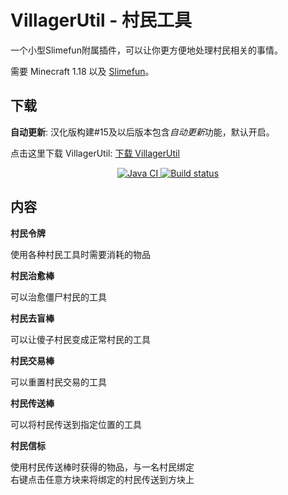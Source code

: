 # VillagerUtil - 村民工具

一个小型Slimefun附属插件，可以让你更方便地处理村民相关的事情。

需要 Minecraft 1.18 以及 [Slimefun](https://slimefun.guizhanss.wiki/Installing-Slimefun)。

## 下载

**自动更新**: 汉化版构建#15及以后版本包含*自动更新*功能，默认开启。

点击这里下载 VillagerUtil: [下载 VillagerUtil](https://builds.guizhanss.net/ybw0014/VillagerUtil-CN/master)

<p align="center">
  <a href="https://github.com/ybw0014/VillagerUtil-CN/actions/workflows/maven.yml">
    <img src="https://github.com/ybw0014/VillagerUtil-CN/actions/workflows/maven.yml/badge.svg" alt="Java CI"/>
  </a>
  <a href="https://builds.guizhanss.net/ybw0014/VillagerUtil-CN/master">
    <img src="https://builds.guizhanss.net/f/ybw0014/VillagerUtil-CN/master/badge.svg" alt="Build status"/>
  </a>
</p>

## 内容

**村民令牌**

使用各种村民工具时需要消耗的物品

**村民治愈棒**

可以治愈僵尸村民的工具

**村民去盲棒**

可以让傻子村民变成正常村民的工具

**村民交易棒**

可以重置村民交易的工具

**村民传送棒**

可以将村民传送到指定位置的工具

**村民信标**

使用村民传送棒时获得的物品，与一名村民绑定  
右键点击任意方块来将绑定的村民传送到方块上

